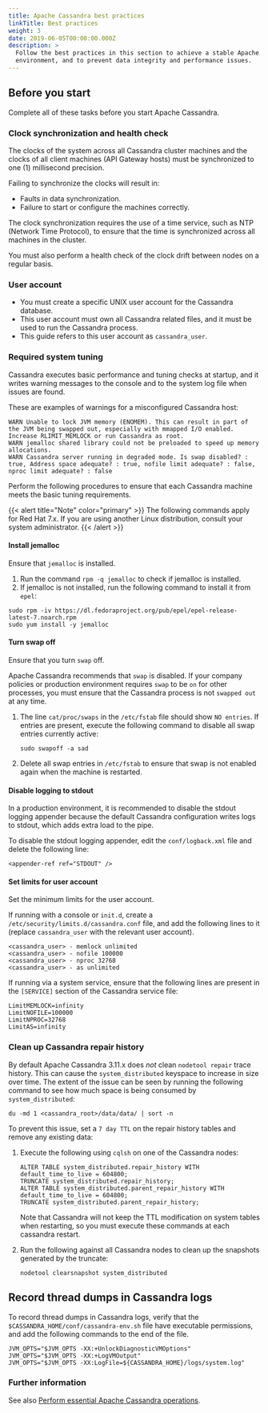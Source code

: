 ```yaml
---
title: Apache Cassandra best practices
linkTitle: Best practices
weight: 3
date: 2019-06-05T00:00:00.000Z
description: >
  Follow the best practices in this section to achieve a stable Apache Cassandra
  environment, and to prevent data integrity and performance issues.
---
```

## Before you start

Complete all of these tasks before you start Apache Cassandra.

### Clock synchronization and health check

The clocks of the system across all Cassandra cluster machines and the clocks of all client machines (API Gateway hosts) must be synchronized to one (1) millisecond precision.

Failing to synchronize the clocks will result in:

* Faults in data synchronization.
* Failure to start or configure the machines correctly.

The clock synchronization requires the use of a time service, such as NTP (Network Time Protocol), to ensure that the time is synchronized across all machines in the cluster.

You must also perform a health check of the clock drift between nodes on a regular basis.

### User account

* You must create a specific UNIX user account for the Cassandra database.
* This user account must own all Cassandra related files, and it must be used to run the Cassandra process.
* This guide refers to this user account as `cassandra_user`.

### Required system tuning

Cassandra executes basic performance and tuning checks at startup, and it writes warning messages to the console and to the system log file when issues are found.

These are examples of warnings for a misconfigured Cassandra host:

```
WARN Unable to lock JVM memory (ENOMEM). This can result in part of the JVM being swapped out, especially with mmapped I/O enabled. Increase RLIMIT_MEMLOCK or run Cassandra as root.
WARN jemalloc shared library could not be preloaded to speed up memory allocations.
WARN Cassandra server running in degraded mode. Is swap disabled? : true, Address space adequate? : true, nofile limit adequate? : false, nproc limit adequate? : false
```

Perform the following procedures to ensure that each Cassandra machine meets the basic tuning requirements.

{{< alert title="Note" color="primary" >}}
The following commands apply for Red Hat 7.x. If you are using another Linux distribution, consult your system administrator.
{{< /alert >}}

#### Install jemalloc

Ensure that `jemalloc` is installed.

1. Run the command `rpm -q jemalloc` to check if jemalloc is installed.
2. If jemalloc is not installed, run the following command to install it from `epel`:

```
sudo rpm -iv https://dl.fedoraproject.org/pub/epel/epel-release-latest-7.noarch.rpm
sudo yum install -y jemalloc
```

#### Turn swap off

Ensure that you turn `swap` off.

Apache Cassandra recommends that `swap` is disabled. If your company policies or production environment requires `swap` to be `on` for other processes, you must ensure that the Cassandra process is not `swapped out` at any time.

1. The line `cat/proc/swaps` in the `/etc/fstab` file should show `NO entries`. If entries are present, execute the following command to disable all swap entries currently active:

   ```
   sudo swapoff -a sad
   ```
2. Delete all swap entries in `/etc/fstab` to ensure that swap is not enabled again when the machine is restarted.

#### Disable logging to stdout

In a production environment, it is recommended to disable the stdout logging appender because the default Cassandra configuration writes logs to stdout, which adds extra load to the pipe.

To disable the stdout logging appender, edit the `conf/logback.xml` file and delete the following line:

```
<appender-ref ref="STDOUT" />
```

#### Set limits for user account

Set the minimum limits for the user account.

If running with a console or `init.d`, create a `/etc/security/limits.d/cassandra.conf` file, and add the following lines to it (replace `cassandra_user` with the relevant user account).

```
<cassandra_user> - memlock unlimited
<cassandra_user> - nofile 100000
<cassandra_user> - nproc 32768
<cassandra_user> - as unlimited
```

If running via a system service, ensure that the following lines are present in the `[SERVICE]` section of the Cassandra service file:

```
LimitMEMLOCK=infinity
LimitNOFILE=100000
LimitNPROC=32768
LimitAS=infinity
```

### Clean up Cassandra repair history

By default Apache Cassandra 3.11.x does *not* clean `nodetool repair` trace history. This can cause the `system_distributed` keyspace to increase in size over time. The extent of the issue can be seen by running the following command to see how much space is being consumed by `system_distributed`:

```
du -md 1 <cassandra_root>/data/data/ | sort -n
```

To prevent this issue, set a `7 day TTL` on the repair history tables and remove any existing data:

1. Execute the following using `cqlsh` on one of the Cassandra nodes:

   ```cql
   ALTER TABLE system_distributed.repair_history WITH default_time_to_live = 604800;
   TRUNCATE system_distributed.repair_history;
   ALTER TABLE system_distributed.parent_repair_history WITH default_time_to_live = 604800;
   TRUNCATE system_distributed.parent_repair_history;
   ```

   Note that Cassandra will not keep the TTL modification on system tables when restarting, so you must execute these commands at each cassandra restart.
2. Run the following against all Cassandra nodes to clean up the snapshots generated by the truncate:

   ```
   nodetool clearsnapshot system_distributed
   ```

## Record thread dumps in Cassandra logs

To record thread dumps in Cassandra logs, verify that the `$CASSANDRA_HOME/conf/cassandra-env.sh` file have executable permissions, and add the following commands to the end of the file.

```
JVM_OPTS="$JVM_OPTS -XX:+UnlockDiagnosticVMOptions"
JVM_OPTS="$JVM_OPTS -XX:+LogVMOutput"
JVM_OPTS="$JVM_OPTS -XX:LogFile=${CASSANDRA_HOME}/logs/system.log"
```

### Further information

See also [Perform essential Apache Cassandra operations](/docs/cass_admin/admin_cassandra_classic/cassandra_ops/).
